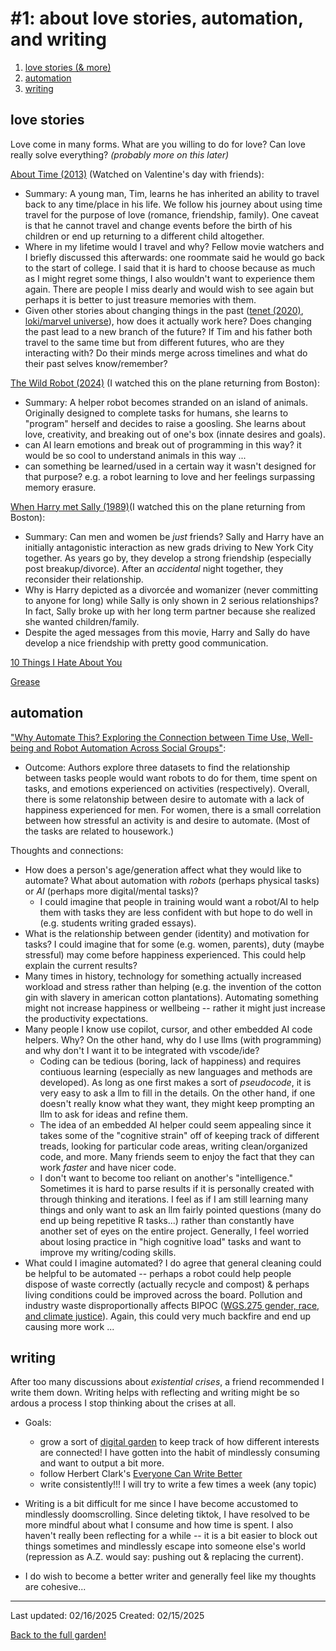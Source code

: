 # #1: about love stories, automation, and writing 
1. [love stories (& more)](#love-stories)
2. [automation](#automation)
3. [writing](#writing)

## love stories

Love come in many forms. What are you willing to do for love? Can love really solve everything? *(probably more on this later)*

[About Time (2013)](https://en.wikipedia.org/wiki/About_Time_(2013_film)) (Watched on Valentine's day with friends): 
* Summary: A young man, Tim, learns he has inherited an ability to travel back to any time/place in his life. We follow his journey about using time travel for the purpose of love (romance, friendship, family). One caveat is that he cannot travel and change events before the birth of his children or end up returning to a different child altogether. 
* Where in my lifetime would I travel and why? Fellow movie watchers and I briefly discussed this afterwards: one roommate said he would go back to the start of college. I said that it is hard to choose because as much as I might regret some things, I also wouldn't want to experience them again. There are people I miss dearly and would wish to see again but perhaps it is better to just treasure memories with them. 
* Given other stories about changing things in the past ([tenet (2020)](https://en.wikipedia.org/wiki/Tenet_(film)), [loki/marvel universe](https://en.wikipedia.org/wiki/Loki_(TV_series))), how does it actually work here? Does changing the past lead to a new branch of the future? If Tim and his father both travel to the same time but from different futures, who are they interacting with? Do their minds merge across timelines and what do their past selves know/remember? 

[The Wild Robot (2024)](https://en.wikipedia.org/wiki/The_Wild_Robot) (I watched this on the plane returning from Boston): 
* Summary: A helper robot becomes stranded on an island of animals. Originally designed to complete tasks for humans, she learns to "program" herself and decides to raise a goosling. She learns about love, creativity, and breaking out of one's box (innate desires and goals). 
* can AI learn emotions and break out of programming in this way? it would be so cool to understand animals in this way ... 
* can something be learned/used in a certain way it wasn't designed for that purpose? e.g. a robot learning to love and her feelings surpassing memory erasure. 

[When Harry met Sally (1989)](https://en.wikipedia.org/wiki/When_Harry_Met_Sally...)(I watched this on the plane returning from Boston): 
* Summary: Can men and women be *just* friends? Sally and Harry have an initially antagonistic interaction as new grads driving to New York City together. As years go by, they develop a strong friendship (especially post breakup/divorce). After an *accidental* night together, they reconsider their relationship. 
* Why is Harry depicted as a divorcée and womanizer (never committing to anyone for long) while Sally is only shown in 2 serious relationships? In fact, Sally broke up with her long term partner because she realized she wanted children/family. 
* Despite the aged messages from this movie, Harry and Sally do have develop a nice friendship with pretty good communication.

[10 Things I Hate About You](https://en.wikipedia.org/wiki/10_Things_I_Hate_About_You)

[Grease](https://en.wikipedia.org/wiki/Grease_(film))



## automation
["Why Automate This? Exploring the Connection between Time Use, Well-being and Robot Automation Across Social Groups"](https://hri1260.github.io/why-automate-this/):
* Outcome: Authors explore three datasets to find the relationship between tasks people would want robots to do for them, time spent on tasks, and emotions experienced on activities (respectively). Overall, there is some relatonship between desire to automate with a lack of happiness experienced for men. For women, there is a small correlation between how stressful an activity is and desire to automate. (Most of the tasks are related to housework.)

Thoughts and connections: 
* How does a person's age/generation affect what they would like to automate? What about automation with *robots* (perhaps physical tasks) or *AI* (perhaps more digital/mental tasks)? 
    * I could imagine that people in training would want a robot/AI to help them with tasks they are less confident with but hope to do well in (e.g. students writing graded essays). 
* What is the relationship between gender (identity) and motivation for tasks? I could imagine that for some (e.g. women, parents), duty (maybe stressful) may come before happiness experienced. This could help explain the current results? 
* Many times in history, technology for something actually increased workload and stress rather than helping (e.g. the invention of the cotton gin with slavery in american cotton plantations). Automating something might not increase happiness or wellbeing -- rather it might just increase the productivity expectations. 
* Many people I know use copilot, cursor, and other embedded AI code helpers. Why? On the other hand, why do I use llms (with programming) and why don't I want it to be integrated with vscode/ide? 
    * Coding can be tedious (boring, lack of happiness) and requires contiuous learning (especially as new languages and methods are developed). As long as one first makes a sort of *pseudocode*, it is very easy to ask a llm to fill in the details. On the other hand, if one doesn't really know what they want, they might keep prompting an llm to ask for ideas and refine them. 
    * The idea of an embedded AI helper could seem appealing since it takes some of the "cognitive strain" off of keeping track of different treads, looking for particular code areas, writing clean/organized code, and more. Many friends seem to enjoy the fact that they can work *faster* and have nicer code. 
    * I don't want to become too reliant on another's "intelligence." Sometimes it is hard to parse results if it is personally created with through thinking and iterations. I feel as if I am still learning many things and only want to ask an llm fairly pointed questions (many do end up being repetitive R tasks...) rather than constantly have another set of eyes on the entire project. Generally, I feel worried about losing practice in "high cognitive load" tasks and want to improve my writing/coding skills. 
* What could I imagine automated? I do agree that general cleaning could be helpful to be automated -- perhaps a robot could help people dispose of waste correctly (actually recycle and compost) & perhaps living conditions could be improved across the board. Pollution and industry waste disproportionally affects BIPOC ([WGS.275 gender, race, and climate justice](https://wgs.mit.edu/spring2022/wgs275)). Again, this could very much backfire and end up causing more work ...

## writing

After too many discussions about *existential crises*, a friend recommended I write them down. Writing helps with reflecting and  writing might be so ardous a process I stop thinking about the crises at all. 

* Goals: 
    * grow a sort of [digital garden](https://www.youtube.com/watch?v=0tY7Z53QJo8) to keep track of how different interests are connected! I have gotten into the habit of mindlessly consuming and want to output a bit more. 
    * follow Herbert Clark's [Everyone Can Write Better](https://www.lri.fr/~anab/teaching/CareerSeminar/Clark.pdf)
    * write consistently!!! I will try to write a few times a week (any topic)

* Writing is a bit difficult for me since I have become accustomed to mindlessly doomscrolling. Since deleting tiktok, I have resolved to be more mindful about what I consume and how time is spent. I also haven't really been reflecting for a while -- it is a bit easier to block out things sometimes and mindlessly escape into someone else's world (repression as A.Z. would say: pushing out & replacing the current). 
* I do wish to become a better writer and generally feel like my thoughts are cohesive... 

------------
Last updated: 02/16/2025
Created: 02/15/2025

[Back to the full garden!](./index.md)